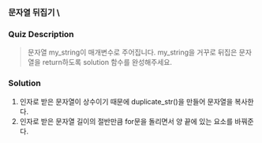 ### 문자열 뒤집기 \

### Quiz Description
> 문자열 my_string이 매개변수로 주어집니다. my_string을 거꾸로 뒤집은 문자열을 return하도록 solution 함수를 완성해주세요.

### Solution
1. 인자로 받은 문자열이 상수이기 때문에 duplicate_str()을 만들어 문자열을 복사한다. 
2. 인자로 받은 문자열 길이의 절반만큼 for문을 돌리면서 양 끝에 있는 요소를 바꿔준다. 
